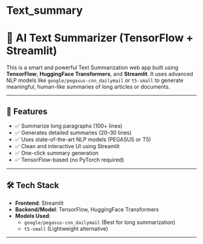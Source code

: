# Text_summary

# 🧠 AI Text Summarizer (TensorFlow + Streamlit)

This is a smart and powerful Text Summarization web app built using **TensorFlow**, **HuggingFace Transformers**, and **Streamlit**. It uses advanced NLP models like `google/pegasus-cnn_dailymail` or `t5-small` to generate meaningful, human-like summaries of long articles or documents.

---

## 🚀 Features

- ✅ Summarize long paragraphs (100+ lines)
- ✅ Generates detailed summaries (20–30 lines)
- ✅ Uses state-of-the-art NLP models (PEGASUS or T5)
- ✅ Clean and interactive UI using Streamlit
- ✅ One-click summary generation
- ✅ TensorFlow-based (no PyTorch required)

---

## 🛠️ Tech Stack

- **Frontend**: Streamlit
- **Backend/Model**: TensorFlow, HuggingFace Transformers
- **Models Used**:
  - `google/pegasus-cnn_dailymail` (Best for long summarization)
  - `t5-small` (Lightweight alternative)

---



